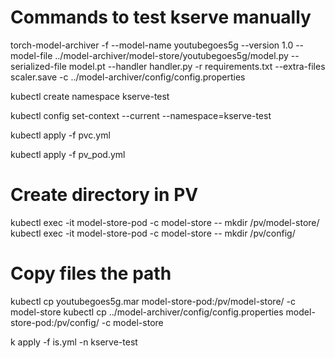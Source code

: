 # Commands to test kserve manually

torch-model-archiver -f --model-name youtubegoes5g --version 1.0 --model-file ../model-archiver/model-store/youtubegoes5g/model.py --serialized-file model.pt --handler handler.py -r requirements.txt --extra-files scaler.save -c ../model-archiver/config/config.properties

kubectl create namespace kserve-test

kubectl config set-context --current --namespace=kserve-test

kubectl apply -f pvc.yml

kubectl apply -f pv_pod.yml

# Create directory in PV
kubectl exec -it model-store-pod -c model-store -- mkdir /pv/model-store/
kubectl exec -it model-store-pod -c model-store -- mkdir /pv/config/
# Copy files the path
kubectl cp youtubegoes5g.mar model-store-pod:/pv/model-store/ -c model-store
kubectl cp ../model-archiver/config/config.properties model-store-pod:/pv/config/ -c model-store

k apply -f is.yml -n kserve-test